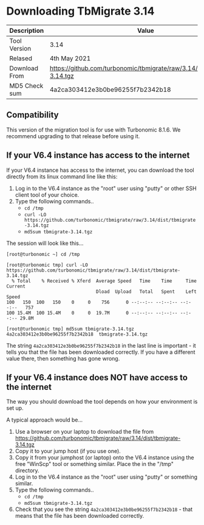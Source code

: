 # Downloading TbMigrate 3.14

| Description | Value |
| ---- | ----- |
| Tool Version | 3.14 |
| Relased | 4th May 2021 |
| Download From | https://github.com/turbonomic/tbmigrate/raw/3.14/dist/tbmigrate-3.14.tgz |
| MD5 Check sum | 4a2ca303412e3b0be96255f7b2342b18 |

## Compatibility

This version of the migration tool is for use with Turbonomic 8.1.6. We recommend upgrading to that release before using it.


## If your V6.4 instance has access to the internet

If your V6.4 instance has access to the internet, you can download the tool directly from its linux command line like this:

1. Log in to the V6.4 instance as the "root" user using "putty" or other SSH client tool of your choice.
2. Type the following commands..
   * `cd /tmp`
   * `curl -LO https://github.com/turbonomic/tbmigrate/raw/3.14/dist/tbmigrate-3.14.tgz`
   * `md5sum tbmigrate-3.14.tgz`

The session will look like this...

```
[root@turbonomic ~] cd /tmp

[root@turbonomic tmp] curl -LO https://github.com/turbonomic/tbmigrate/raw/3.14/dist/tbmigrate-3.14.tgz
  % Total    % Received % Xferd  Average Speed   Time    Time     Time  Current
                                 Dload  Upload   Total   Spent    Left  Speed
100   150  100   150    0     0    756      0 --:--:-- --:--:-- --:--:--   757
100 15.4M  100 15.4M    0     0  19.7M      0 --:--:-- --:--:-- --:--:-- 29.8M

[root@turbonomic tmp] md5sum tbmigrate-3.14.tgz
4a2ca303412e3b0be96255f7b2342b18  tbmigrate-3.14.tgz
```

The string `4a2ca303412e3b0be96255f7b2342b18` in the last line is important - it tells you that the file has been downloaded correctly. If you have a different value there, then something has gone wrong.

## If your V6.4 instance does NOT have access to the internet

The way you should download the tool depends on how your environment is set up.

A typical approach would be...

1. Use a browser on your laptop to download the file from https://github.com/turbonomic/tbmigrate/raw/3.14/dist/tbmigrate-3.14.tgz 
2. Copy it to your jump host (if you use one).
3. Copy it from your jumphost (or laptop) onto the V6.4 instance using the free "WinScp" tool or something similar. Place the in the "/tmp" directory.
4. Log in to the V6.4 instance as the "root" user using "putty" or something similar.
5. Type the following commands..
   * `cd /tmp`
   * `md5sum tbmigrate-3.14.tgz`
6. Check that you see the string `4a2ca303412e3b0be96255f7b2342b18` - that means that the file has been downloaded correctly.

